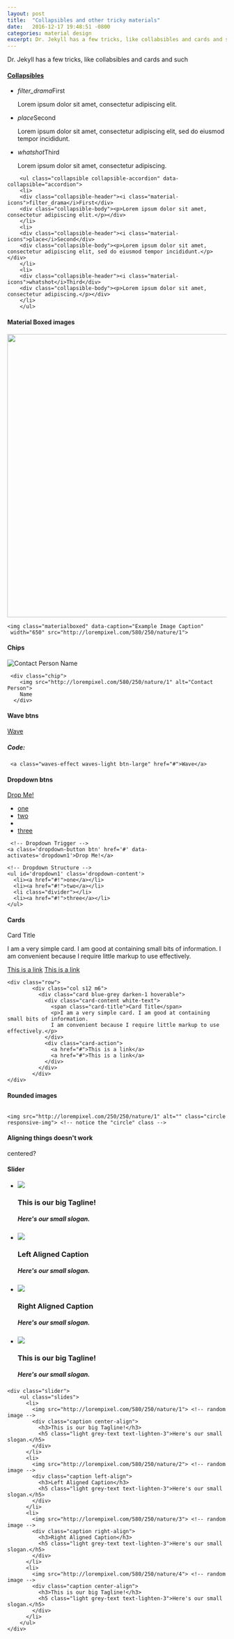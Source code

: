 ```yaml
---
layout: post
title:  "Collapsibles and other tricky materials"
date:   2016-12-17 19:48:51 -0800
categories: material design
excerpt: Dr. Jekyll has a few tricks, like collabsibles and cards and such
---
```


Dr. Jekyll has a few tricks, like collabsibles and cards and such

#### [Collapsibles](http://materializecss.com/collapsible.html)

<ul class="collapsible collapsible-accordion" data-collapsible="accordion">
<li>
<div class="collapsible-header"><i class="material-icons">filter_drama</i>First</div>
<div class="collapsible-body"><p>Lorem ipsum dolor sit amet, consectetur adipiscing elit.</p></div>
</li>
<li>
<div class="collapsible-header"><i class="material-icons">place</i>Second</div>
<div class="collapsible-body"><p>Lorem ipsum dolor sit amet, consectetur adipiscing elit, sed do eiusmod tempor incididunt.</p></div>
</li>
<li>
<div class="collapsible-header"><i class="material-icons">whatshot</i>Third</div>
<div class="collapsible-body"><p>Lorem ipsum dolor sit amet, consectetur adipiscing.</p></div>
</li>
</ul>



~~~~
    <ul class="collapsible collapsible-accordion" data-collapsible="accordion">
    <li>
    <div class="collapsible-header"><i class="material-icons">filter_drama</i>First</div>
    <div class="collapsible-body"><p>Lorem ipsum dolor sit amet, consectetur adipiscing elit.</p></div>
    </li>
    <li>
    <div class="collapsible-header"><i class="material-icons">place</i>Second</div>
    <div class="collapsible-body"><p>Lorem ipsum dolor sit amet, consectetur adipiscing elit, sed do eiusmod tempor incididunt.</p></div>
    </li>
    <li>
    <div class="collapsible-header"><i class="material-icons">whatshot</i>Third</div>
    <div class="collapsible-body"><p>Lorem ipsum dolor sit amet, consectetur adipiscing.</p></div>
    </li>
    </ul>
~~~~

#### Material Boxed images
      
<img class="materialboxed" data-caption="Example Image Caption"
 width="650" src="http://lorempixel.com/580/250/nature/1">

~~~~
<img class="materialboxed" data-caption="Example Image Caption"
 width="650" src="http://lorempixel.com/580/250/nature/1">
~~~~

#### Chips
      
 <div class="chip">
    <img src="http://lorempixel.com/580/250/nature/1" alt="Contact Person">
    Name
  </div>


~~~~
 <div class="chip">
    <img src="http://lorempixel.com/580/250/nature/1" alt="Contact Person">
    Name
  </div>
~~~~

#### Wave btns

 <a class="waves-effect waves-light btn-large" href="#">Wave</a>
 
 ##### Code:

~~~~
 <a class="waves-effect waves-light btn-large" href="#">Wave</a>
~~~~
 
#### Dropdown btns

 <!-- Dropdown Trigger -->
  <a class='dropdown-button btn' href='#' data-activates='dropdown1'>Drop Me!</a>

  <!-- Dropdown Structure -->
  <ul id='dropdown1' class='dropdown-content'>
    <li><a href="#!">one</a></li>
    <li><a href="#!">two</a></li>
    <li class="divider"></li>
    <li><a href="#!">three</a></li>
  </ul>
  
  ~~~~
   <!-- Dropdown Trigger -->
  <a class='dropdown-button btn' href='#' data-activates='dropdown1'>Drop Me!</a>

  <!-- Dropdown Structure -->
  <ul id='dropdown1' class='dropdown-content'>
    <li><a href="#!">one</a></li>
    <li><a href="#!">two</a></li>
    <li class="divider"></li>
    <li><a href="#!">three</a></li>
  </ul>
  ~~~~

#### Cards

<div class="row">
        <div class="col s12 m6">
          <div class="card blue-grey darken-1 hoverable">
            <div class="card-content white-text">
              <span class="card-title">Card Title</span>
              <p>I am a very simple card. I am good at containing small bits of information.
              I am convenient because I require little markup to use effectively.</p>
            </div>
            <div class="card-action">
              <a href="#">This is a link</a>
              <a href="#">This is a link</a>
            </div>
          </div>
        </div>
</div>

~~~~
<div class="row">
        <div class="col s12 m6">
          <div class="card blue-grey darken-1 hoverable">
            <div class="card-content white-text">
              <span class="card-title">Card Title</span>
              <p>I am a very simple card. I am good at containing small bits of information.
              I am convenient because I require little markup to use effectively.</p>
            </div>
            <div class="card-action">
              <a href="#">This is a link</a>
              <a href="#">This is a link</a>
            </div>
          </div>
        </div>
</div>
~~~~

#### Rounded images


<img src="http://lorempixel.com/250/250/nature/1" alt="" class="circle responsive-img"> <!-- notice the "circle" class -->


~~~~
<img src="http://lorempixel.com/250/250/nature/1" alt="" class="circle responsive-img"> <!-- notice the "circle" class -->
~~~~


#### Aligning things doesn't work

<div style="width: 100%;" class="valign-wrapper">
<div class="valign center-align">centered?</div>
</div>

#### Slider

<div class="slider">
    <ul class="slides">
      <li>
        <img src="http://lorempixel.com/580/250/nature/1"> <!-- random image -->
        <div class="caption center-align">
          <h3>This is our big Tagline!</h3>
          <h5 class="light grey-text text-lighten-3">Here's our small slogan.</h5>
        </div>
      </li>
      <li>
        <img src="http://lorempixel.com/580/250/nature/2"> <!-- random image -->
        <div class="caption left-align">
          <h3>Left Aligned Caption</h3>
          <h5 class="light grey-text text-lighten-3">Here's our small slogan.</h5>
        </div>
      </li>
      <li>
        <img src="http://lorempixel.com/580/250/nature/3"> <!-- random image -->
        <div class="caption right-align">
          <h3>Right Aligned Caption</h3>
          <h5 class="light grey-text text-lighten-3">Here's our small slogan.</h5>
        </div>
      </li>
      <li>
        <img src="http://lorempixel.com/580/250/nature/4"> <!-- random image -->
        <div class="caption center-align">
          <h3>This is our big Tagline!</h3>
          <h5 class="light grey-text text-lighten-3">Here's our small slogan.</h5>
        </div>
      </li>
    </ul>
</div>

~~~~
<div class="slider">
    <ul class="slides">
      <li>
        <img src="http://lorempixel.com/580/250/nature/1"> <!-- random image -->
        <div class="caption center-align">
          <h3>This is our big Tagline!</h3>
          <h5 class="light grey-text text-lighten-3">Here's our small slogan.</h5>
        </div>
      </li>
      <li>
        <img src="http://lorempixel.com/580/250/nature/2"> <!-- random image -->
        <div class="caption left-align">
          <h3>Left Aligned Caption</h3>
          <h5 class="light grey-text text-lighten-3">Here's our small slogan.</h5>
        </div>
      </li>
      <li>
        <img src="http://lorempixel.com/580/250/nature/3"> <!-- random image -->
        <div class="caption right-align">
          <h3>Right Aligned Caption</h3>
          <h5 class="light grey-text text-lighten-3">Here's our small slogan.</h5>
        </div>
      </li>
      <li>
        <img src="http://lorempixel.com/580/250/nature/4"> <!-- random image -->
        <div class="caption center-align">
          <h3>This is our big Tagline!</h3>
          <h5 class="light grey-text text-lighten-3">Here's our small slogan.</h5>
        </div>
      </li>
    </ul>
</div>
~~~~

        